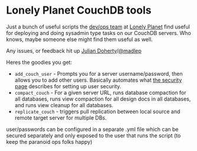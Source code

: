 Lonely Planet CouchDB tools
===========================

Just a bunch of useful scripts the [dev/ops team](http://lplabs.com) at [Lonely Planet](http://www.lonelyplanet.com) find useful for deploying and doing sysadmin type tasks on our CouchDB servers. Who knows, maybe someone else might find them useful as well.

Any issues, or feedback hit up [Julian Doherty](mailto:julian.doherty@lonelyplanet.com.au)/[@madlep](http://twitter.com/madlep)

Heres the goodies you get:

 * `add_couch_user` - Prompts you for a server username/password, then allows you to add other users. Basically automates what [the security page](http://wiki.apache.org/couchdb/Security_Features_Overview) describes for setting up user security.
 * `compact_couch` - For a given server URL, runs database compaction for all databases, runs view compaction for all design docs in all databases, and runs view cleanup for all databases.
 * `replicate_couch` - triggers pull replication between local source and remote target server for multiple DBs.
 
user/passwords can be configured in a separate .yml file which can be secured separately and only exposed to the user that runs the script (to keep the paranoid ops folks happy)